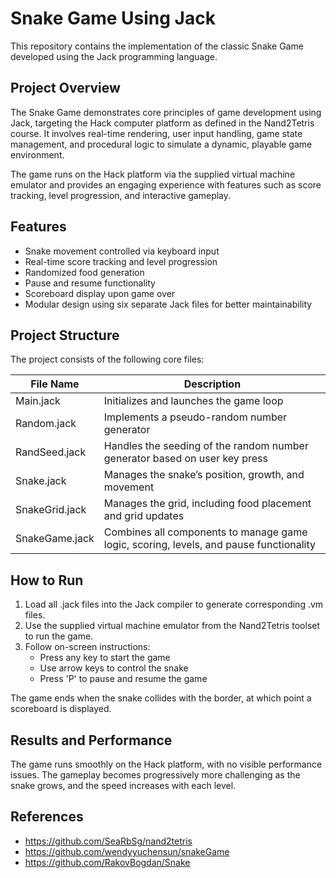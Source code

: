 
# Snake Game Using Jack

This repository contains the implementation of the classic Snake Game developed using the Jack programming language.

## Project Overview

The Snake Game demonstrates core principles of game development using Jack, targeting the Hack computer platform as defined in the Nand2Tetris course. It involves real-time rendering, user input handling, game state management, and procedural logic to simulate a dynamic, playable game environment.

The game runs on the Hack platform via the supplied virtual machine emulator and provides an engaging experience with features such as score tracking, level progression, and interactive gameplay.

## Features

- Snake movement controlled via keyboard input
- Real-time score tracking and level progression
- Randomized food generation
- Pause and resume functionality
- Scoreboard display upon game over
- Modular design using six separate Jack files for better maintainability

## Project Structure

The project consists of the following core files:

| File Name         | Description |
|-------------------|-------------|
| Main.jack         | Initializes and launches the game loop |
| Random.jack       | Implements a pseudo-random number generator |
| RandSeed.jack     | Handles the seeding of the random number generator based on user key press |
| Snake.jack        | Manages the snake’s position, growth, and movement |
| SnakeGrid.jack    | Manages the grid, including food placement and grid updates |
| SnakeGame.jack    | Combines all components to manage game logic, scoring, levels, and pause functionality |

## How to Run

1. Load all .jack files into the Jack compiler to generate corresponding .vm files.
2. Use the supplied virtual machine emulator from the Nand2Tetris toolset to run the game.
3. Follow on-screen instructions:
   - Press any key to start the game
   - Use arrow keys to control the snake
   - Press 'P' to pause and resume the game

The game ends when the snake collides with the border, at which point a scoreboard is displayed.

## Results and Performance

The game runs smoothly on the Hack platform, with no visible performance issues. The gameplay becomes progressively more challenging as the snake grows, and the speed increases with each level.


## References

- https://github.com/SeaRbSg/nand2tetris
- https://github.com/wendyyuchensun/snakeGame
- https://github.com/RakovBogdan/Snake
